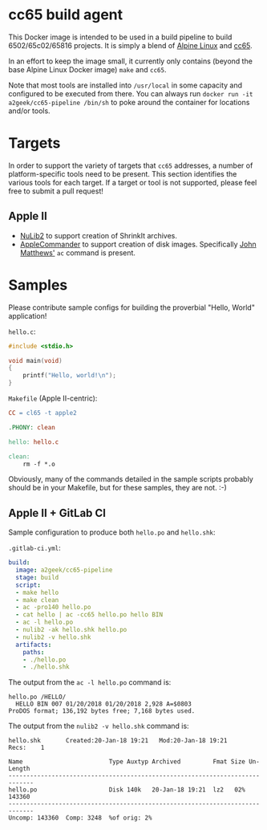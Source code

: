 # cc65 build agent

This Docker image is intended to be used in a build pipeline to build
6502/65c02/65816 projects.  It is simply a blend of
[Alpine Linux](https://alpinelinux.org/) and
[cc65](http://cc65.github.io/cc65/).

In an effort to keep the image small, it currently only contains (beyond the base
Alpine Linux Docker image) `make` and `cc65`.

Note that most tools are installed into `/usr/local` in some capacity and
configured to be executed from there.  You can always run `docker run -it a2geek/cc65-pipeline /bin/sh`
to poke around the container for locations and/or tools.

# Targets

In order to support the variety of targets that `cc65` addresses, a number of
platform-specific tools need to be present.  This section identifies the various
tools for each target. If a target or tool is not supported, please feel free
to submit a pull request!

## Apple II

* [NuLib2](http://nulib.com/) to support creation of ShrinkIt archives.
* [AppleCommander](https://applecommander.github.io/) to support creation of disk
  images.  Specifically [John Matthews'](https://sites.google.com/site/drjohnbmatthews/applecommander)
  `ac` command is present.

# Samples

Please contribute sample configs for building the proverbial "Hello, World"
application!

`hello.c`:
```C
#include <stdio.h>

void main(void)
{
    printf("Hello, world!\n");
}
```

`Makefile` (Apple II-centric):
```Makefile
CC = cl65 -t apple2

.PHONY: clean

hello: hello.c

clean:
	rm -f *.o
```

Obviously, many of the commands detailed in the sample scripts probably should be in your Makefile, but for these samples, they are not. :-)

## Apple II + GitLab CI

Sample configuration to produce both `hello.po` and `hello.shk`:

`.gitlab-ci.yml`:
```yaml
build:
  image: a2geek/cc65-pipeline
  stage: build
  script:
  - make hello
  - make clean
  - ac -pro140 hello.po
  - cat hello | ac -cc65 hello.po hello BIN
  - ac -l hello.po
  - nulib2 -ak hello.shk hello.po
  - nulib2 -v hello.shk
  artifacts:
    paths:
    - ./hello.po
    - ./hello.shk
```

The output from the `ac -l hello.po` command is:
```
hello.po /HELLO/
  HELLO BIN 007 01/20/2018 01/20/2018 2,928 A=$0803
ProDOS format; 136,192 bytes free; 7,168 bytes used.
```

The output from the `nulib2 -v hello.shk` command is:
```
hello.shk       Created:20-Jan-18 19:21   Mod:20-Jan-18 19:21     Recs:    1

Name                        Type Auxtyp Archived         Fmat Size Un-Length
-----------------------------------------------------------------------------
hello.po                    Disk 140k   20-Jan-18 19:21  lz2   02%    143360
-----------------------------------------------------------------------------
Uncomp: 143360  Comp: 3248  %of orig: 2%
```
